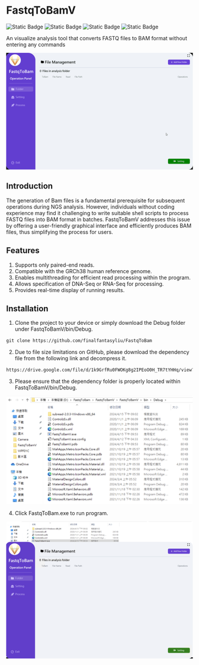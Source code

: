 # FastqToBamV

![Static Badge](https://img.shields.io/badge/release-v1.0.0-green?logo=github) ![Static Badge](https://img.shields.io/badge/csharp-100%25-green?logo=csharp&labelColor=purple) ![Static Badge](https://img.shields.io/badge/windows-only-grey?logo=windows&labelColor=royalblue) ![Static Badge](https://img.shields.io/badge/WPF-orange)

An visualize analysis tool that converts FASTQ files to BAM format without entering any commands

![Untitled](readme_IMG/demo.gif)

## Introduction

The generation of Bam files is a fundamental prerequisite for subsequent operations during NGS analysis. However, individuals without coding experience may find it challenging to write suitable shell scripts to process FASTQ files into BAM format in batches. FastqToBamV addresses this issue by offering a user-friendly graphical interface and efficiently produces BAM files, thus simplifying the process for users.

## Features

  1. Supports only paired-end reads.
  2. Compatible with the GRCh38 human reference genome.
  3. Enables multithreading for efficient read processing within the program.
  4. Allows specification of DNA-Seq or RNA-Seq for processing.
  5. Provides real-time display of running results.

## Installation

1. Clone the project to your device or simply download the Debug folder under FastqToBamV/bin/Debug.

  ```html
  git clone https://github.com/finalfantasyliu/FastqToBam
  ```

2. Due to file size limitations on GitHub, please download the dependency file from the following link and decompress it.

  ```html
  https://drive.google.com/file/d/1k9GrfRu0FWOKg8g2IPEoO0H_TR7tYHHq/view?usp=sharing
  ```

3. Please ensure that the dependency folder is properly located within FastqToBamV/bin/Debug.

  ![Untitled](readme_IMG/FastqToBamDebuLoc.png)

4. Click FastqToBam.exe to run program.

  ![Untitled](readme_IMG/FastqToBamEXE.png)
